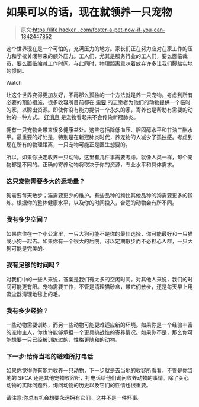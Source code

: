 # 如果可以的话，现在就领养一只宠物

> 原文:[https://life hacker . com/foster-a-pet-now-if-you-can-1842447852](https://lifehacker.com/foster-a-pet-now-if-you-can-1842447852)

这个世界现在是一个可怕的，充满压力的地方。家长们正在努力应对在家工作的压力和学校关闭带来的额外压力。工人们，尤其是服务行业的工人们，要么面临裁员，要么面临缩减工作时间。与此同时，物理距离意味着放弃许多让我们脚踏实地的惯例。

Watch

让这个世界变得更加友好，不再那么孤独的一个方法就是养一只宠物。考虑到所有必要的预防措施，很多收容所目前都在 [需要](https://abcnews.go.com/GMA/Living/homes-wanted-pets-urgent-placement-shelters-close-amid/story?id=69683198) 的志愿者为他们的动物提供一个临时的家，以腾出资源。即使你没有能力提供一个永久的家，寄养也是帮助有需要的动物的一种方式。 [好消息](https://vitals.lifehacker.com/can-pets-get-covid-19-1842360940) 是宠物看起来不会传染新冠肺炎。

拥有一只宠物会带来很多健康益处。这些包括降低血压、胆固醇水平和甘油三酯水平。最重要的好处是，特别是在新冠肺炎时代，养宠物的人减少了孤独感。考虑到现在所有的物理距离，一只宠物可能正是医生想要的。

所以，如果你决定收养一只动物，这里有几件事需要考虑。就像人类一样，每个宠物都是不同的。正确的寄养动物将取决于你的资源，专业水平和具体需求。

### 这只宠物需要多大的运动量？

狗需要每天散步；猫需要更少的维护。有些品种的狗比其他品种的狗需要更多的锻炼。根据你的整体健康水平，以及你的时间投入，合适的动物会有所不同。

### 我有多少空间？

如果你住在一个小公寓里，一只大狗可能不是你的最佳选择，你可能最好和一只猫或小狗一起去。如果你有一个很大的后院，可以定期散步而不必担心人群，一只大狗可能是完美的。

### 我有足够的时间吗？

对我们中的一些人来说，答案是我们有太多的空闲时间。对其他人来说，我们的时间可能更有限。宠物需要工作，不管是清理猫砂盒，带它们散步，还是每天早上用吸尘器清理地毯上的毛。

### 我有多少经验？

一些动物需要训练，而另一些动物可能更难适应新的环境。如果你是一个经验丰富的宠物主人，你也许能够承担一个更具挑战性的寄养情况。如果你不是，那么你可能想要一只已经被训练过的，性格更随和的动物。

### 下一步:给你当地的避难所打电话

如果你觉得你有能力收养一只动物，下一步就是去当地的收容所看看，不管是你当地的 SPCA 还是其他宠物收容所，打电话给他们询问收养动物的事情。除了关心动物的实际问题外，询问动物的历史以及它们的性情也很重要。

请注意:你总有机会想要永远拥有它们。这并不是一件坏事。